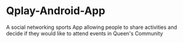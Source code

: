 # Qplay-Android-App
A social networking sports App allowing people to share activities and decide if they would like to attend events in Queen's Community
